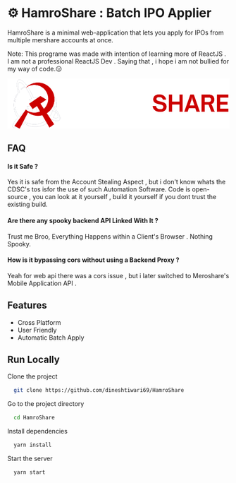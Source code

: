 
# ⚙️ HamroShare : Batch IPO Applier

HamroShare is a minimal web-application that lets you apply for IPOs from multiple mershare accounts at once.

Note: This programe was made with intention of learning more of ReactJS .
I am not a professional ReactJS Dev . Saying that , i hope i am not bullied for my way of code.😔

![Logo](src/assets/images/logo_v2.png)


## FAQ

#### Is it Safe ?

Yes it is safe from the Account Stealing Aspect , but i don't know whats the CDSC's 
tos isfor the use of such Automation Software. Code is open-source , 
you can look at it yourself , build it yourself if you dont trust the existing build.

#### Are there any spooky backend API Linked With It ?

Trust me Broo, Everything Happens within a Client's Browser . Nothing Spooky.

#### How is it bypassing cors without using a Backend Proxy ?

Yeah for web api there was a cors issue , but i later switched to Meroshare's Mobile Application API .
## Features

- Cross Platform
- User Friendly
- Automatic Batch Apply

## Run Locally

Clone the project

```bash
  git clone https://github.com/dineshtiwari69/HamroShare
```

Go to the project directory

```bash
  cd HamroShare
```

Install dependencies

```bash
  yarn install
```

Start the server

```bash
  yarn start
```

